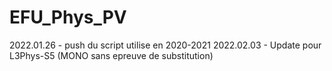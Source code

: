 # EFU_Phys_PV

2022.01.26 - push du script utilise en 2020-2021
2022.02.03 - Update pour L3Phys-S5 (MONO sans epreuve de substitution)
